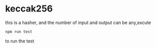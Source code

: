 # keccak256
this is a hasher, and the number of input and output can be any,excute

`npm run test`

to run the test
